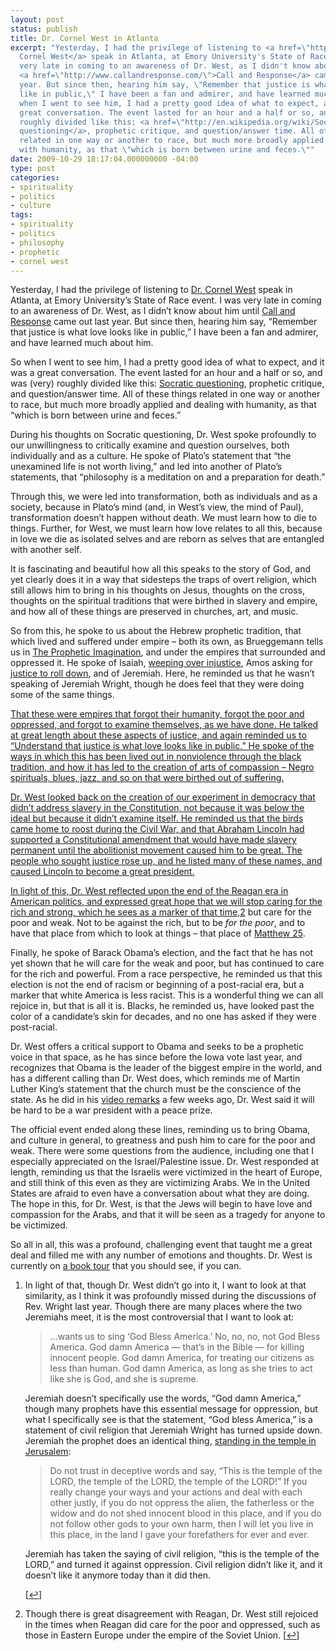 ```yaml
---
layout: post
status: publish
title: Dr. Cornel West in Atlanta
excerpt: "Yesterday, I had the privilege of listening to <a href=\"http://www.cornelwest.com/\">Dr.
  Cornel West</a> speak in Atlanta, at Emory University's State of Race event. I was
  very late in coming to an awareness of Dr. West, as I didn't know about him until
  <a href=\"http://www.callandresponse.com/\">Call and Response</a> came out last
  year. But since then, hearing him say, \"Remember that justice is what love looks
  like in public,\" I have been a fan and admirer, and have learned much about him.\r\n\r\nSo
  when I went to see him, I had a pretty good idea of what to expect, and it was a
  great conversation. The event lasted for an hour and a half or so, and was (very)
  roughly divided like this: <a href=\"http://en.wikipedia.org/wiki/Socratic_questioning\">Socratic
  questioning</a>, prophetic critique, and question/answer time. All of these things
  related in one way or another to race, but much more broadly applied and dealing
  with humanity, as that \"which is born between urine and feces.\""
date: 2009-10-29 18:17:04.000000000 -04:00
type: post
categories:
- spirituality
- politics
- culture
tags:
- spirituality
- politics
- philosophy
- prophetic
- cornel west
---
```

<p>Yesterday, I had the privilege of listening to <a href="http://www.cornelwest.com/">Dr. Cornel West</a> speak in Atlanta, at Emory University&#8217;s State of Race event. I was very late in coming to an awareness of Dr. West, as I didn&#8217;t know about him until <a href="http://www.callandresponse.com/">Call and Response</a> came out last year. But since then, hearing him say, &#8220;Remember that justice is what love looks like in public,&#8221; I have been a fan and admirer, and have learned much about him.</p>
<p>So when I went to see him, I had a pretty good idea of what to expect, and it was a great conversation. The event lasted for an hour and a half or so, and was (very) roughly divided like this: <a href="http://en.wikipedia.org/wiki/Socratic_questioning">Socratic questioning</a>, prophetic critique, and question/answer time. All of these things related in one way or another to race, but much more broadly applied and dealing with humanity, as that &#8220;which is born between urine and feces.&#8221;</p>
<p>During his thoughts on Socratic questioning, Dr. West spoke profoundly to our unwillingness to critically examine and question ourselves, both individually and as a culture. He spoke of Plato&#8217;s statement that &#8220;the unexamined life is not worth living,” and led into another of Plato&#8217;s statements, that &#8220;philosophy is a meditation on and a preparation for death.&#8221;</p>
<p>Through this, we were led into transformation, both as individuals and as a society, because in Plato&#8217;s mind (and, in West&#8217;s view, the mind of Paul), transformation doesn&#8217;t happen without death. We must learn how to die to things. Further, for West, we must learn how love relates to all this, because in love we die as isolated selves and are reborn as selves that are entangled with another self.</p>
<p>It is fascinating and beautiful how all this speaks to the story of God, and yet clearly does it in a way that sidesteps the traps of overt religion, which still allows him to bring in his thoughts on Jesus, thoughts on the cross, thoughts on the spiritual traditions that were birthed in slavery and empire, and how all of these things are preserved in churches, art, and music.</p>
<p>So from this, he spoke to us about the Hebrew prophetic tradition, that which lived and suffered under empire &#8211; both its own, as Brueggemann tells us in <a href="http://www.amazon.com/gp/product/0800632877?ie=UTF8&amp;tag=jonathanstega-20&amp;linkCode=as2&amp;camp=1789&amp;creative=390957&amp;creativeASIN=0800632877">The Prophetic Imagination</a>, and under the empires that surrounded and oppressed it. He spoke of Isaiah, <a href="http://www.biblegateway.com/passage/?search=isaiah%201:15-18&amp;version=NIV">weeping over injustice</a>, Amos asking for <a href="http://www.biblegateway.com/passage/?search=amos%205:23-25&amp;version=NIV">justice to roll down</a>, and of Jeremiah. Here, he reminded us that he wasn&#8217;t speaking of Jeremiah Wright, though he does feel that they were doing some of the same things.<sup><a href="#footnote_0_2134" id="identifier_0_2134" class="footnote-link footnote-identifier-link" title="In light of that, though Dr. West didn&rsquo;t go into it, I want to look at that similarity, as I think it was profoundly missed during the discussions of Rev. Wright last year. Though there are many places where the two Jeremiahs meet, it is the most controversial that I want to look at:

&hellip;wants us to sing &lsquo;God Bless America.&rsquo; No, no, no, not God Bless America. God damn America &mdash; that&rsquo;s in the Bible &mdash; for killing innocent people. God damn America, for treating our citizens as less than human. God damn America, as long as she tries to act like she is God, and she is supreme.

Jeremiah doesn&rsquo;t specifically use the words, &ldquo;God damn America,&rdquo; though many prophets have this essential message for oppression, but what I specifically see is that the statement, &ldquo;God bless America,&rdquo; is a statement of civil religion that Jeremiah Wright has turned upside down. Jeremiah the prophet does an identical thing, standing in the temple in Jerusalem:
Do not trust in deceptive words and say, &ldquo;This is the temple of the LORD, the temple of the LORD, the temple of the LORD!&rdquo; If you really change your ways and your actions and deal with each other justly, if you do not oppress the alien, the fatherless or the widow and do not shed innocent blood in this place, and if you do not follow other gods to your own harm, then I will let you live in this place, in the land I gave your forefathers for ever and ever.

Jeremiah has taken the saying of civil religion, &ldquo;this is the temple of the LORD,&rdquo; and turned it against oppression. Civil religion didn&rsquo;t like it, and it doesn&rsquo;t like it anymore today than it did then.
">1</a></sup></p>
<p>That these were empires that forgot their humanity, forgot the poor and oppressed, and forgot to examine themselves, as we have done. He talked at great length about these aspects of justice, and again reminded us to &#8220;Understand that justice is what love looks like in public.&#8221; He spoke of the ways in which this has been lived out in nonviolence through the black tradition, and how it has led to the creation of arts of compassion &#8211; Negro spirituals, blues, jazz, and so on that were birthed out of suffering.</p>
<p>Dr. West looked back on the creation of our experiment in democracy that didn&#8217;t address slavery in the Constitution, not because it was below the ideal but because it didn&#8217;t examine itself. He reminded us that the birds came home to roost during the Civil War, and that Abraham Lincoln had supported a Constitutional amendment that would have made slavery permanent until the abolitionist movement caused him to be great. The people who sought justice rose up, and he listed many of these names, and caused Lincoln to become a great president.</p>
<p>In light of this, Dr. West reflected upon the end of the Reagan era in American politics, and expressed great hope that we will stop caring for the rich and strong, which he sees as a marker of that time,<sup><a href="#footnote_1_2134" id="identifier_1_2134" class="footnote-link footnote-identifier-link" title="Though there is great disagreement with Reagan, Dr. West still rejoiced in the times when Reagan did care for the poor and oppressed, such as those in Eastern Europe under the empire of the Soviet Union.">2</a></sup> but care for the poor and weak. Not to be against the rich, but to be <em>for the poor</em>, and to have that place from which to look at things &#8211; that place of <a href="http://www.biblegateway.com/passage/?search=Matthew%2025:31-46&amp;version=NIV">Matthew 25</a>.</p>
<p>Finally, he spoke of Barack Obama&#8217;s election, and the fact that he has not yet shown that he will care for the weak and poor, but has continued to care for the rich and powerful. From a race perspective, he reminded us that this election is not the end of racism or beginning of a post-racial era, but a marker that white America is less racist. This is a wonderful thing we can all rejoice in, but that is all it is. Blacks, he reminded us, have looked past the color of a candidate&#8217;s skin for decades, and no one has asked if they were post-racial.</p>
<p>Dr. West offers a critical support to Obama and seeks to be a prophetic voice in that space, as he has since before the Iowa vote last year, and recognizes that Obama is the leader of the biggest empire in the world, and has a different calling than Dr. West does, which reminds me of Martin Luther King&#8217;s statement that the church must be the conscience of the state. As he did in his <a href="http://fora.tv/2009/10/09/Brother_West_Living_and_Loving_Out_Loud#Cornel_West_Sounds_Off_on_Obamas_Nobel_Peace_Prize">video remarks</a> a few weeks ago, Dr. West said it will be hard to be a war president with a peace prize.</p>
<p>The official event ended along these lines, reminding us to bring Obama, and culture in general, to greatness and push him to care for the poor and weak. There were some questions from the audience, including one that I especially appreciated on the Israel/Palestine issue. Dr. West responded at length, reminding us that the Israelis were victimized in the heart of Europe, and still think of this even as they are victimizing Arabs. We in the United States are afraid to even have a conversation about what they are doing. The hope in this, for Dr. West, is that the Jews will begin to have love and compassion for the Arabs, and that it will be seen as a tragedy for anyone to be victimized.</p>
<p>So all in all, this was a profound, challenging event that taught me a great deal and filled me with any number of emotions and thoughts. Dr. West is currently on <a href="http://www.cornelwest.com/calendar.html">a book tour</a> that you should see, if you can.</p>
<div class="footnotes"><ol><li id="footnote_0_2134" class="footnote">In light of that, though Dr. West didn&#8217;t go into it, I want to look at that similarity, as I think it was profoundly missed during the discussions of Rev. Wright last year. Though there are many places where the two Jeremiahs meet, it is the most controversial that I want to look at:<br />
<blockquote>
<p>&#8230;wants us to sing &#8216;God Bless America.&#8217; No, no, no, not God Bless America. God damn America — that&#8217;s in the Bible — for killing innocent people. God damn America, for treating our citizens as less than human. God damn America, as long as she tries to act like she is God, and she is supreme.</p>
</blockquote>
<p>Jeremiah doesn&#8217;t specifically use the words, &#8220;God damn America,&#8221; though many prophets have this essential message for oppression, but what I specifically see is that the statement, &#8220;God bless America,&#8221; is a statement of civil religion that Jeremiah Wright has turned upside down. Jeremiah the prophet does an identical thing, <a href="http://www.biblegateway.com/passage/?search=Jeremiah%207:1-27&amp;version=NIV">standing in the temple in Jerusalem</a>:</p>
<blockquote><p>Do not trust in deceptive words and say, &#8220;This is the temple of the LORD, the temple of the LORD, the temple of the LORD!&#8221; If you really change your ways and your actions and deal with each other justly, if you do not oppress the alien, the fatherless or the widow and do not shed innocent blood in this place, and if you do not follow other gods to your own harm, then I will let you live in this place, in the land I gave your forefathers for ever and ever.</p>
</blockquote>
<p>Jeremiah has taken the saying of civil religion, &#8220;this is the temple of the LORD,&#8221; and turned it against oppression. Civil religion didn&#8217;t like it, and it doesn&#8217;t like it anymore today than it did then.</p>
<p> [<a href="#identifier_0_2134" class="footnote-link footnote-back-link">&#8617;</a>]</li><li id="footnote_1_2134" class="footnote">Though there is great disagreement with Reagan, Dr. West still rejoiced in the times when Reagan did care for the poor and oppressed, such as those in Eastern Europe under the empire of the Soviet Union. [<a href="#identifier_1_2134" class="footnote-link footnote-back-link">&#8617;</a>]</li></ol></div>